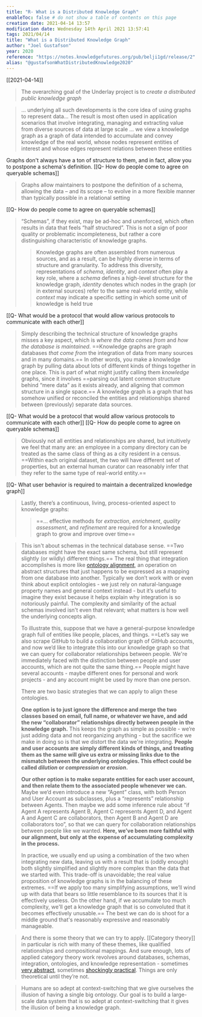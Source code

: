 ```yaml
---
title: "R- What is a Distributed Knowledge Graph"
enableToc: false # do not show a table of contents on this page
creation date: 2021-04-14 13:57
modification date: Wednesday 14th April 2021 13:57:41
tags: 2021/04/14
title: "What is a Distributed Knowledge Graph"
author: "Joel Gustafson"
year: 2020
reference: "https://notes.knowledgefutures.org/pub/belji1gd/release/2"
alias: "@gustafsonWhatDistributedKnowledge2020"
---
```

[[2021-04-14]]

> The overarching goal of the Underlay project is to _create a distributed public knowledge graph_

> … underlying all such developments is the core idea of using graphs to represent data… The result is most often used in application scenarios that involve integrating, managing and extracting value from diverse sources of data at large scale … we view a knowledge graph as a graph of data intended to accumulate and convey knowledge of the real world, whose nodes represent entities of interest and whose edges represent relations between these entities

Graphs don't always have a ton of structure to them, and in fact, allow you to postpone a schema's definition. [[Q- How do people come to agree on queryable schemas]]
> Graphs allow maintainers to postpone the definition of a schema, allowing the data – and its scope – to evolve in a more flexible manner than typically possible in a relational setting

[[Q- How do people come to agree on queryable schemas]]
> “Schemas”, if they exist, may be ad-hoc and unenforced, which often results in data that feels “half structured”. This is not a sign of poor quality or problematic incompleteness, but rather a core distinguishing characteristic of knowledge graphs.
>> Knowledge graphs are often assembled from numerous sources, and as a result, can be highly diverse in terms of structure and granularity. To address this diversity, representations of _schema_, _identity_, and _context_ often play a key role, where a _schema_ defines a high-level structure for the knowledge graph, _identity_ denotes which nodes in the graph (or in external sources) refer to the same real-world entity, while _context_ may indicate a specific setting in which some unit of knowledge is held true

[[Q- What would be a protocol that would allow various protocols to communicate with each other]]
> Simply describing the technical structure of knowledge graphs misses a key aspect, which is _where the data comes from_ and _how the database is maintained_. ==Knowledge graphs are graph databases _that come from_ the integration of data from many sources and in many domains.== In other words, you make a knowledge graph by pulling data about lots of different kinds of things together in one place. This is part of what might justify calling them _knowledge_ graphs, since it involves ==parsing out latent common structure behind “mere data” as it exists already, and aligning that common structure in a single space.== A knowledge graph is a graph that has somehow unified or reconciled the entities and relationships shared between (previously) separate data sources.

[[Q- What would be a protocol that would allow various protocols to communicate with each other]] [[Q- How do people come to agree on queryable schemas]]
> Obviously not all entities and relationships are shared, but intuitively we feel that many are: an employee in a company directory can be treated as the same class of thing as a city resident in a census. ==Within each original dataset, the two will have different set of properties, but an external human curator can reasonably infer that they refer to the same type of real-world entity.==

[[Q- What user behavior is required to maintain a decentralized knowledge graph]]
> Lastly, there’s a continuous, living, process-oriented aspect to knowledge graphs:
>> ==… effective methods for _extraction_, _enrichment_, _quality assessment_, and _refinement_ are required for a knowledge graph to grow and improve over time==

> This isn't about schemas in the technical database sense. ==Two databases might have the exact same schema, but still represent slightly (or wildly) different things.== The real thing that integration accomplishes is more like [ontology alignment](https://en.wikipedia.org/wiki/Ontology_alignment), an operation on abstract structures that just happens to be expressed as a mapping from one database into another. Typically we don’t work with or even think about explicit ontologies - we just rely on natural-language property names and general context instead - but it’s useful to imagine they exist because it helps explain why integration is so notoriously painful. The complexity and similarity of the actual schemas involved isn't even that relevant; what matters is how well the underlying concepts align.
> 
> To illustrate this, suppose that we have a general-purpose knowledge graph full of entities like people, places, and things. ==Let’s say we also scrape GitHub to build a collaboration graph of GitHub accounts, and now we’d like to integrate this into our knowledge graph so that we can query for collaborator relationships between people. We're immediately faced with the distinction between people and user accounts, which are not quite the same thing.== People might have several accounts - maybe different ones for personal and work projects - and any account might be used by more than one person.
> 
> There are two basic strategies that we can apply to align these ontologies.
> 
> **One option is to just ignore the difference and merge the two classes based on email, full name, or whatever we have, and add the new “collaborator” relationships directly between people in the knowledge graph.** This keeps the graph as simple as possible - we’re just adding data and not reorganizing anything - but the sacrifice we make in doing so is that we distort the data we're integrating. **People and user accounts are simply different kinds of things, and treating them as the same will give us extra or missing links due to the mismatch between the underlying ontologies. This effect could be called _dilution_ or _compression_ or _erosion_.**
> 
> **Our other option is to make separate entities for each user account, and then relate them to the associated people whenever we can.** Maybe we’d even introduce a new “Agent” class, with both Person and User Account as subclasses, plus a “represents” relationship between Agents. Then maybe we add some inference rule about “if Agent A represents Agent B, Agent C represents Agent D, and Agent A and Agent C are collaborators, then Agent B and Agent D are collaborators too”, so that we can query for collaboration relationships between people like we wanted. **Here, we’ve been more faithful with our alignment, but only at the expense of accumulating complexity in the process.**
> 
> In practice, we usually end up using a combination of the two when integrating new data, leaving us with a result that is (oddly enough) both slightly simplified and slightly more complex than the data that we started with. This trade-off is unavoidable; the real value proposition of knowledge graphs is in the balancing of these extremes. ==If we apply too many simplifying assumptions, we’ll wind up with data that bears so little resemblance to its sources that it is effectively useless. On the other hand, if we accumulate too much complexity, we'll get a knowledge graph that is so convoluted that it becomes effectively unusable.== The best we can do is shoot for a middle ground that's reasonably expressive and reasonably manageable.

> And there is some theory that we can try to apply. [[Category theory]] in particular is rich with many of these themes, like qualified relationships and compositional mappings. And sure enough, lots of applied category theory work revolves around databases, schemas, integration, ontologies, and knowledge representation - sometimes [very abstract](https://arxiv.org/abs/1102.1889v1), sometimes [shockingly practical](https://arxiv.org/abs/1909.04881). Things are only theoretical until they’re not.

> Humans are so adept at context-switching that we give ourselves the illusion of having a single big ontology. Our goal is to build a large-scale data system that is so adept at context-switching that it gives the illusion of being a knowledge graph.


